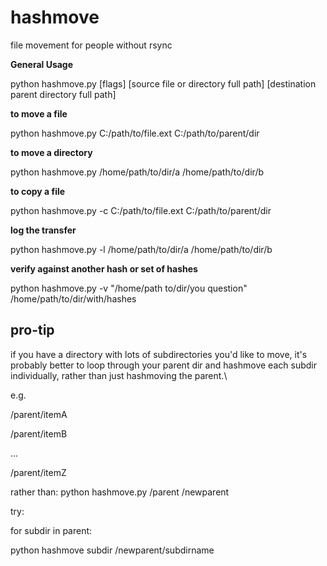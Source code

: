 # hashmove
file movement for people without rsync

**General Usage**

python hashmove.py [flags] [source file or directory full path] [destination parent directory full path]

**to move a file**

python hashmove.py C:/path/to/file.ext C:/path/to/parent/dir

**to move a directory**

python hashmove.py /home/path/to/dir/a /home/path/to/dir/b

**to copy a file**

python hashmove.py -c C:/path/to/file.ext C:/path/to/parent/dir

**log the transfer**

python hashmove.py -l /home/path/to/dir/a /home/path/to/dir/b

**verify against another hash or set of hashes**

python hashmove.py -v "/home/path to/dir/you question" /home/path/to/dir/with/hashes


## pro-tip

if you have a directory with lots of subdirectories you'd like to move, it's probably better to loop through your parent dir and hashmove each subdir individually, rather than just hashmoving the parent.\

e.g.

/parent/itemA

/parent/itemB

...

/parent/itemZ

rather than: python hashmove.py /parent /newparent

try:

for subdir in parent:

python hashmove subdir /newparent/subdirname
